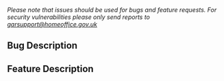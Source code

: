 *Please note that issues should be used for bugs and feature
requests. For security vulnerabilities please only send reports 
to [garsupport@homeoffice.gov.uk](mailto:garsupport@homeoffice.gov.uk)* 

## Bug Description



## Feature Description

